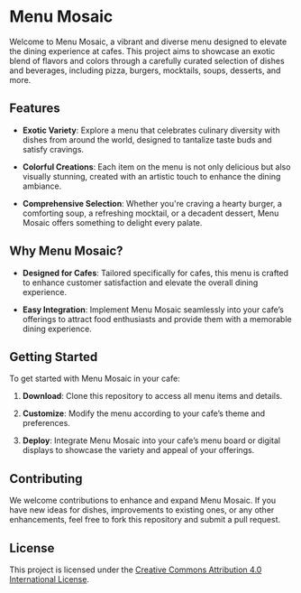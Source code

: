 # Menu Mosaic

Welcome to Menu Mosaic, a vibrant and diverse menu designed to elevate the dining experience at cafes. This project aims to showcase an exotic blend of flavors and colors through a carefully curated selection of dishes and beverages, including pizza, burgers, mocktails, soups, desserts, and more.

## Features

- **Exotic Variety**: Explore a menu that celebrates culinary diversity with dishes from around the world, designed to tantalize taste buds and satisfy cravings.
  
- **Colorful Creations**: Each item on the menu is not only delicious but also visually stunning, created with an artistic touch to enhance the dining ambiance.

- **Comprehensive Selection**: Whether you're craving a hearty burger, a comforting soup, a refreshing mocktail, or a decadent dessert, Menu Mosaic offers something to delight every palate.

## Why Menu Mosaic?

- **Designed for Cafes**: Tailored specifically for cafes, this menu is crafted to enhance customer satisfaction and elevate the overall dining experience.

- **Easy Integration**: Implement Menu Mosaic seamlessly into your cafe’s offerings to attract food enthusiasts and provide them with a memorable dining experience.

## Getting Started

To get started with Menu Mosaic in your cafe:

1. **Download**: Clone this repository to access all menu items and details.
   
2. **Customize**: Modify the menu according to your cafe’s theme and preferences.

3. **Deploy**: Integrate Menu Mosaic into your cafe’s menu board or digital displays to showcase the variety and appeal of your offerings.

## Contributing

We welcome contributions to enhance and expand Menu Mosaic. If you have new ideas for dishes, improvements to existing ones, or any other enhancements, feel free to fork this repository and submit a pull request.

## License

This project is licensed under the [Creative Commons Attribution 4.0 International License](https://creativecommons.org/licenses/by/4.0/).
